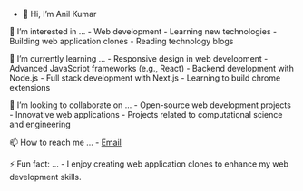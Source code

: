 - 👋 Hi, I’m Anil Kumar

 👀 I’m interested in ...
        - Web development
        - Learning new technologies
        - Building web application clones
        - Reading technology blogs

 🌱 I’m currently learning ...
        - Responsive design in web development
        - Advanced JavaScript frameworks (e.g., React)
        - Backend development with Node.js
        - Full stack development with Next.js 
        - Learning to build chrome extensions

 💞️ I’m looking to collaborate on ...
        - Open-source web development projects
        - Innovative web applications
        - Projects related to computational science and engineering

 📫 How to reach me ...
        - [Email](anilpython7877@gmail.com)


 ⚡ Fun fact: ...
        - I enjoy creating web application clones to enhance my web development skills.


<!---
Anilkumar7877/Anilkumar7877 is a ✨ special ✨ repository because its `README.md` (this file) appears on your GitHub profile.
You can click the Preview link to take a look at your changes.
--->
